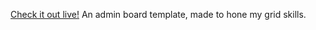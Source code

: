 [Check it out live!](https://nathoggles.github.io/Admin-Board-grid-template/)
An admin board template, made to hone my grid skills.
